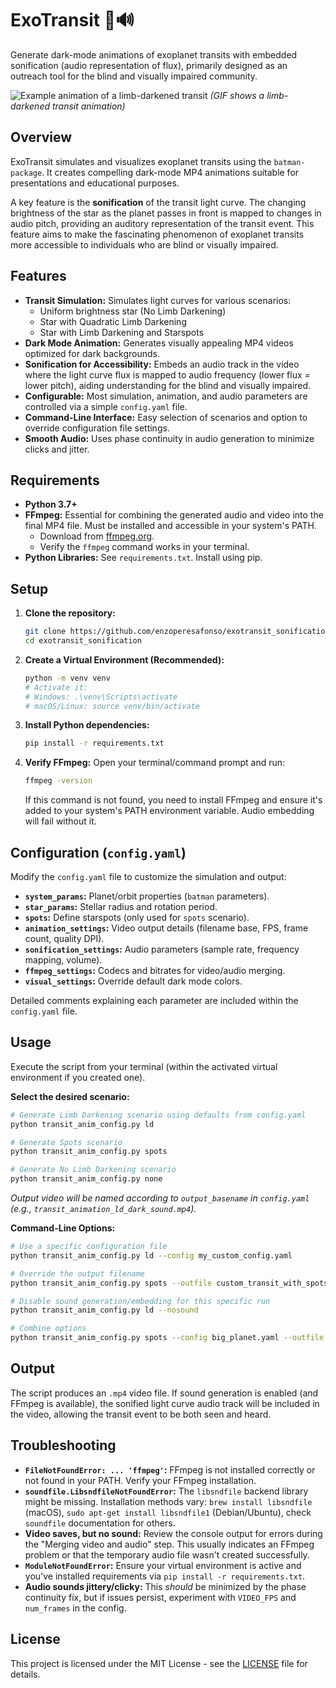 # ExoTransit 🌌🔊

Generate dark-mode animations of exoplanet transits with embedded sonification (audio representation of flux), primarily designed as an outreach tool for the blind and visually impaired community.

![Example animation of a limb-darkened transit](https://raw.githubusercontent.com/enzoperesafonso/exoTransit/blob/main/transit_animation_spots_dark_sound.gif)
*(GIF shows a limb-darkened transit animation)*

## Overview

ExoTransit simulates and visualizes exoplanet transits using the `batman-package`. It creates compelling dark-mode MP4 animations suitable for presentations and educational purposes.

A key feature is the **sonification** of the transit light curve. The changing brightness of the star as the planet passes in front is mapped to changes in audio pitch, providing an auditory representation of the transit event. This feature aims to make the fascinating phenomenon of exoplanet transits more accessible to individuals who are blind or visually impaired.

## Features

*   **Transit Simulation:** Simulates light curves for various scenarios:
    *   Uniform brightness star (No Limb Darkening)
    *   Star with Quadratic Limb Darkening
    *   Star with Limb Darkening and Starspots
*   **Dark Mode Animation:** Generates visually appealing MP4 videos optimized for dark backgrounds.
*   **Sonification for Accessibility:** Embeds an audio track in the video where the light curve flux is mapped to audio frequency (lower flux = lower pitch), aiding understanding for the blind and visually impaired.
*   **Configurable:** Most simulation, animation, and audio parameters are controlled via a simple `config.yaml` file.
*   **Command-Line Interface:** Easy selection of scenarios and option to override configuration file settings.
*   **Smooth Audio:** Uses phase continuity in audio generation to minimize clicks and jitter.

## Requirements

*   **Python 3.7+**
*   **FFmpeg:** Essential for combining the generated audio and video into the final MP4 file. Must be installed and accessible in your system's PATH.
    *   Download from [ffmpeg.org](https://ffmpeg.org/download.html).
    *   Verify the `ffmpeg` command works in your terminal.
*   **Python Libraries:** See `requirements.txt`. Install using pip.

## Setup

1.  **Clone the repository:**
    ```bash
    git clone https://github.com/enzoperesafonso/exotransit_sonification.git # Use your actual repo URL!
    cd exotransit_sonification
    ```

2.  **Create a Virtual Environment (Recommended):**
    ```bash
    python -m venv venv
    # Activate it:
    # Windows: .\venv\Scripts\activate
    # macOS/Linux: source venv/bin/activate
    ```

3.  **Install Python dependencies:**
    ```bash
    pip install -r requirements.txt
    ```

4.  **Verify FFmpeg:**
    Open your terminal/command prompt and run:
    ```bash
    ffmpeg -version
    ```
    If this command is not found, you need to install FFmpeg and ensure it's added to your system's PATH environment variable. Audio embedding will fail without it.

## Configuration (`config.yaml`)

Modify the `config.yaml` file to customize the simulation and output:

*   **`system_params`:** Planet/orbit properties (`batman` parameters).
*   **`star_params`:** Stellar radius and rotation period.
*   **`spots`:** Define starspots (only used for `spots` scenario).
*   **`animation_settings`:** Video output details (filename base, FPS, frame count, quality DPI).
*   **`sonification_settings`:** Audio parameters (sample rate, frequency mapping, volume).
*   **`ffmpeg_settings`:** Codecs and bitrates for video/audio merging.
*   **`visual_settings`:** Override default dark mode colors.

Detailed comments explaining each parameter are included within the `config.yaml` file.

## Usage

Execute the script from your terminal (within the activated virtual environment if you created one).

**Select the desired scenario:**

```bash
# Generate Limb Darkening scenario using defaults from config.yaml
python transit_anim_config.py ld

# Generate Spots scenario
python transit_anim_config.py spots

# Generate No Limb Darkening scenario
python transit_anim_config.py none
```
*Output video will be named according to `output_basename` in `config.yaml` (e.g., `transit_animation_ld_dark_sound.mp4`).*

**Command-Line Options:**

```bash
# Use a specific configuration file
python transit_anim_config.py ld --config my_custom_config.yaml

# Override the output filename
python transit_anim_config.py spots --outfile custom_transit_with_spots.mp4

# Disable sound generation/embedding for this specific run
python transit_anim_config.py ld --nosound

# Combine options
python transit_anim_config.py spots --config big_planet.yaml --outfile big_planet_transit.mp4 --nosound
```

## Output

The script produces an `.mp4` video file. If sound generation is enabled (and FFmpeg is available), the sonified light curve audio track will be included in the video, allowing the transit event to be both seen and heard.

## Troubleshooting

*   **`FileNotFoundError: ... 'ffmpeg'`:** FFmpeg is not installed correctly or not found in your PATH. Verify your FFmpeg installation.
*   **`soundfile.LibsndfileNotFoundError`:** The `libsndfile` backend library might be missing. Installation methods vary: `brew install libsndfile` (macOS), `sudo apt-get install libsndfile1` (Debian/Ubuntu), check `soundfile` documentation for others.
*   **Video saves, but no sound:** Review the console output for errors during the "Merging video and audio" step. This usually indicates an FFmpeg problem or that the temporary audio file wasn't created successfully.
*   **`ModuleNotFoundError`:** Ensure your virtual environment is active and you've installed requirements via `pip install -r requirements.txt`.
*   **Audio sounds jittery/clicky:** This *should* be minimized by the phase continuity fix, but if issues persist, experiment with `VIDEO_FPS` and `num_frames` in the config.

## License

This project is licensed under the MIT License - see the [LICENSE](LICENSE) file for details.
